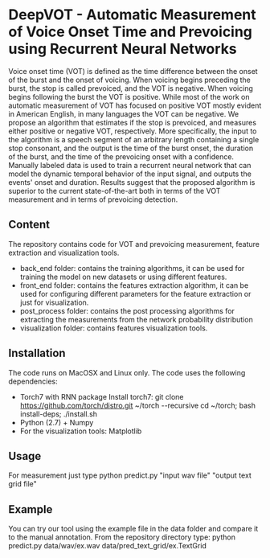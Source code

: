 # DeepVOT - Automatic Measurement of Voice Onset Time and Prevoicing using Recurrent Neural Networks
Voice onset time (VOT) is defined as the time difference between the onset of the burst and the onset of voicing. 
When voicing begins preceding the burst, the stop is called prevoiced, and the VOT is negative. 
When voicing begins following the burst the VOT is positive. 
While most of the work on automatic measurement of VOT has focused on positive VOT mostly evident in American English, in many languages the VOT can be negative. 
We propose an algorithm that estimates if the stop is prevoiced, and measures either positive or negative VOT, respectively.  More specifically, the input to the algorithm is a speech segment of an arbitrary length containing a single stop consonant, and the output is the time of the burst onset, the duration of the burst, and the time of the prevoicing onset with a confidence. Manually labeled data is used to train a recurrent neural network that can model the dynamic temporal behavior of the input signal, and outputs the events' onset and duration. Results suggest that the proposed algorithm is superior to the current state-of-the-art both in terms of the VOT measurement and in terms of prevoicing detection.

## Content
The repository contains code for VOT and prevoicing measurement, feature extraction and visualization tools.
 - back\_end folder: contains the training algorithms, it can be used for training the model on new datasets or using different features.
 - front\_end folder: contains the features extraction algorithm, it can be used for configuring different parameters for the feature extraction or just for visualization.
 - post\_process folder: contains the post processing algorithms for extracting the measurements from the network probability distribution
 - visualization folder: contains features visualization tools.

## Installation
The code runs on MacOSX and Linux only.
The code uses the following dependencies:
 - Torch7 with RNN package
    Install torch7: git clone https://github.com/torch/distro.git ~/torch --recursive
                    cd ~/torch; bash install-deps;
                    ./install.sh 
 - Python (2.7) + Numpy
 - For the visualization tools: Matplotlib
 
## Usage
For measurement just type python predict.py "input wav file" "output text grid file"

## Example
You can try our tool using the example file in the data folder and compare it to the manual annotation.
From the repository directory type: python predict.py data/wav/ex.wav data/pred_text_grid/ex.TextGrid
